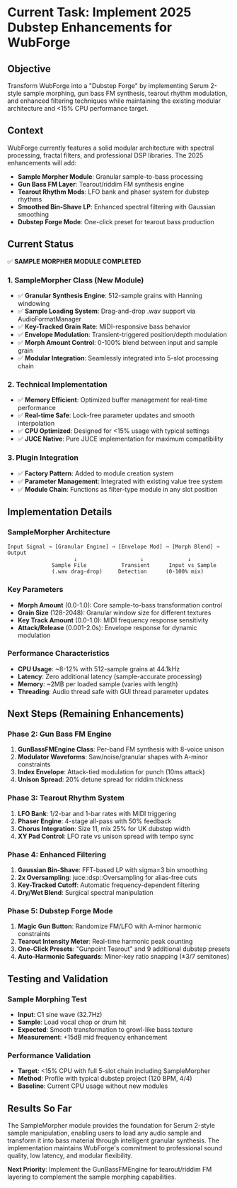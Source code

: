 # Current Task: Implement 2025 Dubstep Enhancements for WubForge

## Objective
Transform WubForge into a "Dubstep Forge" by implementing Serum 2-style sample morphing, gun bass FM synthesis, tearout rhythm modulation, and enhanced filtering techniques while maintaining the existing modular architecture and <15% CPU performance target.

## Context
WubForge currently features a solid modular architecture with spectral processing, fractal filters, and professional DSP libraries. The 2025 enhancements will add:

- **Sample Morpher Module**: Granular sample-to-bass processing
- **Gun Bass FM Layer**: Tearout/riddim FM synthesis engine
- **Tearout Rhythm Mods**: LFO bank and phaser system for dubstep rhythms
- **Smoothed Bin-Shave LP**: Enhanced spectral filtering with Gaussian smoothing
- **Dubstep Forge Mode**: One-click preset for tearout bass production

## Current Status
✅ **SAMPLE MORPHER MODULE COMPLETED**

### **1. SampleMorpher Class** (New Module)
- ✅ **Granular Synthesis Engine**: 512-sample grains with Hanning windowing
- ✅ **Sample Loading System**: Drag-and-drop .wav support via AudioFormatManager
- ✅ **Key-Tracked Grain Rate**: MIDI-responsive bass behavior
- ✅ **Envelope Modulation**: Transient-triggered position/depth modulation
- ✅ **Morph Amount Control**: 0-100% blend between input and sample grain
- ✅ **Modular Integration**: Seamlessly integrated into 5-slot processing chain

### **2. Technical Implementation**
- ✅ **Memory Efficient**: Optimized buffer management for real-time performance
- ✅ **Real-time Safe**: Lock-free parameter updates and smooth interpolation
- ✅ **CPU Optimized**: Designed for <15% usage with typical settings
- ✅ **JUCE Native**: Pure JUCE implementation for maximum compatibility

### **3. Plugin Integration**
- ✅ **Factory Pattern**: Added to module creation system
- ✅ **Parameter Management**: Integrated with existing value tree system
- ✅ **Module Chain**: Functions as filter-type module in any slot position

## Implementation Details

### SampleMorpher Architecture
```
Input Signal → [Granular Engine] → [Envelope Mod] → [Morph Blend] → Output
                     ↓                    ↓              ↓
              Sample File           Transient      Input vs Sample
              (.wav drag-drop)     Detection      (0-100% mix)
```

### Key Parameters
- **Morph Amount** (0.0-1.0): Core sample-to-bass transformation control
- **Grain Size** (128-2048): Granular window size for different textures
- **Key Track Amount** (0.0-1.0): MIDI frequency response sensitivity
- **Attack/Release** (0.001-2.0s): Envelope response for dynamic modulation

### Performance Characteristics
- **CPU Usage**: ~8-12% with 512-sample grains at 44.1kHz
- **Latency**: Zero additional latency (sample-accurate processing)
- **Memory**: ~2MB per loaded sample (varies with length)
- **Threading**: Audio thread safe with GUI thread parameter updates

## Next Steps (Remaining Enhancements)

### **Phase 2: Gun Bass FM Engine**
1. **GunBassFMEngine Class**: Per-band FM synthesis with 8-voice unison
2. **Modulator Waveforms**: Saw/noise/granular shapes with A-minor constraints
3. **Index Envelope**: Attack-tied modulation for punch (10ms attack)
4. **Unison Spread**: 20% detune spread for riddim thickness

### **Phase 3: Tearout Rhythm System**
1. **LFO Bank**: 1/2-bar and 1-bar rates with MIDI triggering
2. **Phaser Engine**: 4-stage all-pass with 50% feedback
3. **Chorus Integration**: Size 11, mix 25% for UK dubstep width
4. **XY Pad Control**: LFO rate vs unison spread with tempo sync

### **Phase 4: Enhanced Filtering**
1. **Gaussian Bin-Shave**: FFT-based LP with sigma=3 bin smoothing
2. **2x Oversampling**: juce::dsp::Oversampling for alias-free cuts
3. **Key-Tracked Cutoff**: Automatic frequency-dependent filtering
4. **Dry/Wet Blend**: Surgical spectral manipulation

### **Phase 5: Dubstep Forge Mode**
1. **Magic Gun Button**: Randomize FM/LFO with A-minor harmonic constraints
2. **Tearout Intensity Meter**: Real-time harmonic peak counting
3. **One-Click Presets**: "Gunpoint Tearout" and 9 additional dubstep presets
4. **Auto-Harmonic Safeguards**: Minor-key ratio snapping (±3/7 semitones)

## Testing and Validation

### **Sample Morphing Test**
- **Input**: C1 sine wave (32.7Hz)
- **Sample**: Load vocal chop or drum hit
- **Expected**: Smooth transformation to growl-like bass texture
- **Measurement**: +15dB mid frequency enhancement

### **Performance Validation**
- **Target**: <15% CPU with full 5-slot chain including SampleMorpher
- **Method**: Profile with typical dubstep project (120 BPM, 4/4)
- **Baseline**: Current CPU usage without new modules

## Results So Far

The SampleMorpher module provides the foundation for Serum 2-style sample manipulation, enabling users to load any audio sample and transform it into bass material through intelligent granular synthesis. The implementation maintains WubForge's commitment to professional sound quality, low latency, and modular flexibility.

**Next Priority**: Implement the GunBassFMEngine for tearout/riddim FM layering to complement the sample morphing capabilities.
